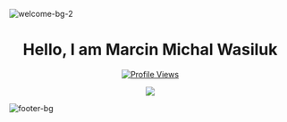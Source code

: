 ![welcome-bg-2](https://user-images.githubusercontent.com/50290580/124369381-11ed1800-dc74-11eb-90a9-2ff2073c3b97.jpg)

<h1 align="center">Hello, I am Marcin Michal Wasiluk</h1>
<a href="https://github.com/zajchu1337">
  <p align="center">
    <img src="https://komarev.com/ghpvc/?username=zajchu1337" alt="Profile Views">
  </p>
</a>

<p align="center">
  <img src="https://github-readme-stats.vercel.app/api?username=zajchu1337&show_icons=true&theme=radical" />
</p>

![footer-bg](https://user-images.githubusercontent.com/50290580/124369382-144f7200-dc74-11eb-807a-f10a7a502dd9.jpg)
